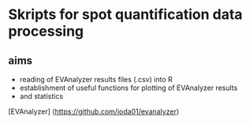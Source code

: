 # Skripts for spot quantification data processing

## aims
- reading of EVAnalyzer results files (.csv) into R
- establishment of useful functions for plotting of EVAnalyzer results
- and statistics

[EVAnalyzer] (https://github.com/joda01/evanalyzer)
